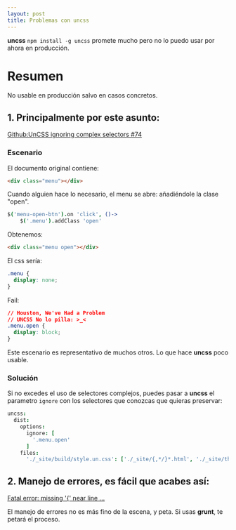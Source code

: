 ```yaml
---
layout: post
title: Problemas con uncss
---
```


**uncss** ```npm install -g uncss``` promete mucho pero no lo puedo usar por ahora en producción.

# Resumen

No usable en producción salvo en casos concretos.

## 1. Principalmente por este asunto:

[Github:UnCSS ignoring complex selectors #74](https://github.com/giakki/uncss/issues/74)

### Escenario

El documento original contiene:

```html
<div class="menu"></div>
```

Cuando alguien hace lo necesario, el menu se abre: añadiéndole la clase "open".

```coffeescript
$('menu-open-btn').on 'click', ()->
	$('.menu').addClass 'open'
```

Obtenemos:

```html
<div class="menu open"></div>
```

El css sería:

```css
.menu {
  display: none;
}
```

Fail:

```css
// Houston, We've Had a Problem
// UNCSS No lo pilla: >_<
.menu.open {
  display: block;
}
```

Este escenario es representativo de muchos otros. Lo que hace **uncss** poco usable.

### Solución

Si no excedes el uso de selectores complejos, puedes pasar a **uncss** el parametro ```ignore``` con los selectores que conozcas que quieras preservar:

```coffeescript
uncss:
  dist:
    options:
      ignore: [
        '.menu.open'
      ]
    files:
      './_site/build/style.un.css': ['./_site/{,*/}*.html', './_site/theme/{,*/}*.html']
```


## 2. Manejo de errores, es fácil que acabes así:

[Fatal error: missing '{' near line ...](https://github.com/addyosmani/grunt-uncss/issues/34)

El manejo de errores no es más fino de la escena, y peta. Si usas **grunt**, te petará el proceso.



